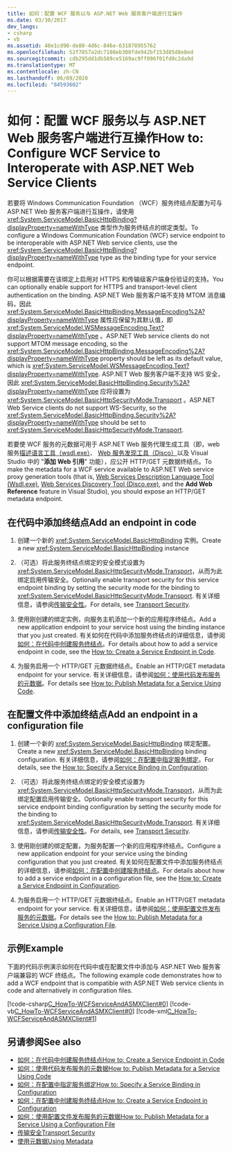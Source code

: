 ```yaml
---
title: 如何：配置 WCF 服务以与 ASP.NET Web 服务客户端进行互操作
ms.date: 03/30/2017
dev_langs:
- csharp
- vb
ms.assetid: 48e1cd90-de80-4d6c-846e-631878955762
ms.openlocfilehash: 52f7857a2dc7108eb308fde942bf153d85d8e8ed
ms.sourcegitcommit: cdb295dd1db589ce5169ac9ff096f01fd0c2da9d
ms.translationtype: MT
ms.contentlocale: zh-CN
ms.lasthandoff: 06/09/2020
ms.locfileid: "84593602"
---
```

# <a name="how-to-configure-wcf-service-to-interoperate-with-aspnet-web-service-clients"></a><span data-ttu-id="95708-102">如何：配置 WCF 服务以与 ASP.NET Web 服务客户端进行互操作</span><span class="sxs-lookup"><span data-stu-id="95708-102">How to: Configure WCF Service to Interoperate with ASP.NET Web Service Clients</span></span>

<span data-ttu-id="95708-103">若要将 Windows Communication Foundation （WCF）服务终结点配置为可与 ASP.NET Web 服务客户端进行互操作，请使用 <xref:System.ServiceModel.BasicHttpBinding?displayProperty=nameWithType> 类型作为服务终结点的绑定类型。</span><span class="sxs-lookup"><span data-stu-id="95708-103">To configure a Windows Communication Foundation (WCF) service endpoint to be interoperable with ASP.NET Web service clients, use the <xref:System.ServiceModel.BasicHttpBinding?displayProperty=nameWithType> type as the binding type for your service endpoint.</span></span>  
  
 <span data-ttu-id="95708-104">你可以根据需要在该绑定上启用对 HTTPS 和传输级客户端身份验证的支持。</span><span class="sxs-lookup"><span data-stu-id="95708-104">You can optionally enable support for HTTPS and transport-level client authentication on the binding.</span></span> <span data-ttu-id="95708-105">ASP.NET Web 服务客户端不支持 MTOM 消息编码，因此 <xref:System.ServiceModel.BasicHttpBinding.MessageEncoding%2A?displayProperty=nameWithType> 属性应保留为其默认值，即 <xref:System.ServiceModel.WSMessageEncoding.Text?displayProperty=nameWithType> 。</span><span class="sxs-lookup"><span data-stu-id="95708-105">ASP.NET Web service clients do not support MTOM message encoding, so the <xref:System.ServiceModel.BasicHttpBinding.MessageEncoding%2A?displayProperty=nameWithType> property should be left as its default value, which is <xref:System.ServiceModel.WSMessageEncoding.Text?displayProperty=nameWithType>.</span></span> <span data-ttu-id="95708-106">ASP.NET Web 服务客户端不支持 WS 安全，因此 <xref:System.ServiceModel.BasicHttpBinding.Security%2A?displayProperty=nameWithType> 应将设置为 <xref:System.ServiceModel.BasicHttpSecurityMode.Transport> 。</span><span class="sxs-lookup"><span data-stu-id="95708-106">ASP.NET Web Service clients do not support WS-Security, so the <xref:System.ServiceModel.BasicHttpBinding.Security%2A?displayProperty=nameWithType> should be set to <xref:System.ServiceModel.BasicHttpSecurityMode.Transport>.</span></span>  
  
 <span data-ttu-id="95708-107">若要使 WCF 服务的元数据可用于 ASP.NET Web 服务代理生成工具（即，web 服务[描述语言工具（wsdl.exe）](https://docs.microsoft.com/previous-versions/dotnet/netframework-4.0/7h3ystb6(v%3dvs.100))、 [Web 服务发现工具（Disco）](https://docs.microsoft.com/previous-versions/dotnet/netframework-4.0/cy2a3ybs(v=vs.100))以及 Visual Studio 中的 "**添加 Web 引用**" 功能），应公开 HTTP/GET 元数据终结点。</span><span class="sxs-lookup"><span data-stu-id="95708-107">To make the metadata for a WCF service available to ASP.NET Web service proxy generation tools (that is, [Web Services Description Language Tool (Wsdl.exe)](https://docs.microsoft.com/previous-versions/dotnet/netframework-4.0/7h3ystb6(v%3dvs.100)), [Web Services Discovery Tool (Disco.exe)](https://docs.microsoft.com/previous-versions/dotnet/netframework-4.0/cy2a3ybs(v=vs.100)), and the **Add Web Reference** feature in Visual Studio), you should expose an HTTP/GET metadata endpoint.</span></span>  
  
## <a name="add-an-endpoint-in-code"></a><span data-ttu-id="95708-108">在代码中添加终结点</span><span class="sxs-lookup"><span data-stu-id="95708-108">Add an endpoint in code</span></span>  
  
1. <span data-ttu-id="95708-109">创建一个新的 <xref:System.ServiceModel.BasicHttpBinding> 实例。</span><span class="sxs-lookup"><span data-stu-id="95708-109">Create a new <xref:System.ServiceModel.BasicHttpBinding> instance</span></span>  
  
2. <span data-ttu-id="95708-110">（可选）将此服务终结点绑定的安全模式设置为 <xref:System.ServiceModel.BasicHttpSecurityMode.Transport>，从而为此绑定启用传输安全。</span><span class="sxs-lookup"><span data-stu-id="95708-110">Optionally enable transport security for this service endpoint binding by setting the security mode for the binding to <xref:System.ServiceModel.BasicHttpSecurityMode.Transport>.</span></span> <span data-ttu-id="95708-111">有关详细信息，请参阅[传输安全性](transport-security.md)。</span><span class="sxs-lookup"><span data-stu-id="95708-111">For details, see [Transport Security](transport-security.md).</span></span>  
  
3. <span data-ttu-id="95708-112">使用刚创建的绑定实例，向服务主机添加一个新的应用程序终结点。</span><span class="sxs-lookup"><span data-stu-id="95708-112">Add a new application endpoint to your service host using the binding instance that you just created.</span></span> <span data-ttu-id="95708-113">有关如何在代码中添加服务终结点的详细信息，请参阅[如何：在代码中创建服务终结点](how-to-create-a-service-endpoint-in-code.md)。</span><span class="sxs-lookup"><span data-stu-id="95708-113">For details about how to add a service endpoint in code, see the [How to: Create a Service Endpoint in Code](how-to-create-a-service-endpoint-in-code.md).</span></span>  
  
4. <span data-ttu-id="95708-114">为服务启用一个 HTTP/GET 元数据终结点。</span><span class="sxs-lookup"><span data-stu-id="95708-114">Enable an HTTP/GET metadata endpoint for your service.</span></span> <span data-ttu-id="95708-115">有关详细信息，请参阅[如何：使用代码发布服务的元数据](how-to-publish-metadata-for-a-service-using-code.md)。</span><span class="sxs-lookup"><span data-stu-id="95708-115">For details see [How to: Publish Metadata for a Service Using Code](how-to-publish-metadata-for-a-service-using-code.md).</span></span>  
  
## <a name="add-an-endpoint-in-a-configuration-file"></a><span data-ttu-id="95708-116">在配置文件中添加终结点</span><span class="sxs-lookup"><span data-stu-id="95708-116">Add an endpoint in a configuration file</span></span>  
  
1. <span data-ttu-id="95708-117">创建一个新的 <xref:System.ServiceModel.BasicHttpBinding> 绑定配置。</span><span class="sxs-lookup"><span data-stu-id="95708-117">Create a new <xref:System.ServiceModel.BasicHttpBinding> binding configuration.</span></span> <span data-ttu-id="95708-118">有关详细信息，请参阅[如何：在配置中指定服务绑定](../how-to-specify-a-service-binding-in-configuration.md)。</span><span class="sxs-lookup"><span data-stu-id="95708-118">For details, see the [How to: Specify a Service Binding in Configuration](../how-to-specify-a-service-binding-in-configuration.md).</span></span>  
  
2. <span data-ttu-id="95708-119">（可选）将此服务终结点绑定的安全模式设置为 <xref:System.ServiceModel.BasicHttpSecurityMode.Transport>，从而为此绑定配置启用传输安全。</span><span class="sxs-lookup"><span data-stu-id="95708-119">Optionally enable transport security for this service endpoint binding configuration by setting the security mode for the binding to <xref:System.ServiceModel.BasicHttpSecurityMode.Transport>.</span></span> <span data-ttu-id="95708-120">有关详细信息，请参阅[传输安全性](transport-security.md)。</span><span class="sxs-lookup"><span data-stu-id="95708-120">For details, see [Transport Security](transport-security.md).</span></span>  
  
3. <span data-ttu-id="95708-121">使用刚创建的绑定配置，为服务配置一个新的应用程序终结点。</span><span class="sxs-lookup"><span data-stu-id="95708-121">Configure a new application endpoint for your service using the binding configuration that you just created.</span></span> <span data-ttu-id="95708-122">有关如何在配置文件中添加服务终结点的详细信息，请参阅[如何：在配置中创建服务终结点](how-to-create-a-service-endpoint-in-configuration.md)。</span><span class="sxs-lookup"><span data-stu-id="95708-122">For details about how to add a service endpoint in a configuration file, see the [How to: Create a Service Endpoint in Configuration](how-to-create-a-service-endpoint-in-configuration.md).</span></span>  
  
4. <span data-ttu-id="95708-123">为服务启用一个 HTTP/GET 元数据终结点。</span><span class="sxs-lookup"><span data-stu-id="95708-123">Enable an HTTP/GET metadata endpoint for your service.</span></span> <span data-ttu-id="95708-124">有关详细信息，请参阅[如何：使用配置文件发布服务的元数据](how-to-publish-metadata-for-a-service-using-a-configuration-file.md)。</span><span class="sxs-lookup"><span data-stu-id="95708-124">For details see the [How to: Publish Metadata for a Service Using a Configuration File](how-to-publish-metadata-for-a-service-using-a-configuration-file.md).</span></span>  
  
## <a name="example"></a><span data-ttu-id="95708-125">示例</span><span class="sxs-lookup"><span data-stu-id="95708-125">Example</span></span>  
 <span data-ttu-id="95708-126">下面的代码示例演示如何在代码中或在配置文件中添加与 ASP.NET Web 服务客户端兼容的 WCF 终结点。</span><span class="sxs-lookup"><span data-stu-id="95708-126">The following example code demonstrates how to add a WCF endpoint that is compatible with ASP.NET Web service clients in code and alternatively in configuration files.</span></span>  
  
 [!code-csharp[C_HowTo-WCFServiceAndASMXClient#0](../../../../samples/snippets/csharp/VS_Snippets_CFX/c_howto-wcfserviceandasmxclient/cs/program.cs#0)]
 [!code-vb[C_HowTo-WCFServiceAndASMXClient#0](../../../../samples/snippets/visualbasic/VS_Snippets_CFX/c_howto-wcfserviceandasmxclient/vb/program.vb#0)]
 [!code-xml[C_HowTo-WCFServiceAndASMXClient#1](../../../../samples/snippets/csharp/VS_Snippets_CFX/c_howto-wcfserviceandasmxclient/common/app.config#1)]
  
## <a name="see-also"></a><span data-ttu-id="95708-127">另请参阅</span><span class="sxs-lookup"><span data-stu-id="95708-127">See also</span></span>

- [<span data-ttu-id="95708-128">如何：在代码中创建服务终结点</span><span class="sxs-lookup"><span data-stu-id="95708-128">How to: Create a Service Endpoint in Code</span></span>](how-to-create-a-service-endpoint-in-code.md)
- [<span data-ttu-id="95708-129">如何：使用代码发布服务的元数据</span><span class="sxs-lookup"><span data-stu-id="95708-129">How to: Publish Metadata for a Service Using Code</span></span>](how-to-publish-metadata-for-a-service-using-code.md)
- [<span data-ttu-id="95708-130">如何：在配置中指定服务绑定</span><span class="sxs-lookup"><span data-stu-id="95708-130">How to: Specify a Service Binding in Configuration</span></span>](../how-to-specify-a-service-binding-in-configuration.md)
- [<span data-ttu-id="95708-131">如何：在配置中创建服务终结点</span><span class="sxs-lookup"><span data-stu-id="95708-131">How to: Create a Service Endpoint in Configuration</span></span>](how-to-create-a-service-endpoint-in-configuration.md)
- [<span data-ttu-id="95708-132">如何：使用配置文件发布服务的元数据</span><span class="sxs-lookup"><span data-stu-id="95708-132">How to: Publish Metadata for a Service Using a Configuration File</span></span>](how-to-publish-metadata-for-a-service-using-a-configuration-file.md)
- [<span data-ttu-id="95708-133">传输安全</span><span class="sxs-lookup"><span data-stu-id="95708-133">Transport Security</span></span>](transport-security.md)
- [<span data-ttu-id="95708-134">使用元数据</span><span class="sxs-lookup"><span data-stu-id="95708-134">Using Metadata</span></span>](using-metadata.md)
